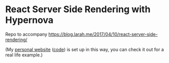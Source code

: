 # React Server Side Rendering with Hypernova

Repo to accompany https://blog.larah.me/2017/04/10/react-server-side-rendering/

(My [personal website](https://mark.larah.me/) ([code](https://github.com/magicmark/personal-website-v2)) is set up in this way, you can check it out for a real life example.)

